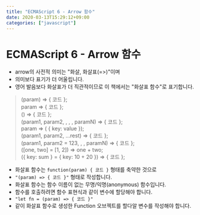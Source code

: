 ```yaml
---
title: "ECMAScript 6 - Arrow 함수"
date: 2020-03-13T15:29:12+09:00
categories: ["javascript"]
---
```


# ECMAScript 6 - Arrow 함수

- arrow의 사전적 의미는 "화살, 화살표(=>)"이며
- 의미보다 표기가 더 어울립니다.
- 영어 발음보다 화살표가 더 직관적이므로 이 책에서는 "화살표 함수"로 표기합니다.

> (param) => { 코드 };  
> param => { 코드 };  
> () => { 코드 };  
> (param1, param2, , , , paramN) => { 코드 };  
> param => ( { key: value });  
> (param1, param2, ...rest) => { 코드 };  
> (param1, param2 = 123, , , paramN) => { 코드 };  
> ([one, two] = [1, 2]) => one + two;  
> ({ key: sum } = { key: 10 + 20 }) => { 코드 };

- 화살표 함수는 ``function(param) { 코드 }`` 형태를 축약한 것으로
- ``"(param) => { 코드 }"`` 형태로 작성합니다.
- 화살표 함수는 함수 이름이 없는 무명/익명(anonymous) 함수입니다.
- 함수를 호출하려면 함수 표현식과 같이 변수에 할당해야 합니다.
- ``"let fn = (param) => { 코드 }"``
- 같이 화살표 함수로 생성한 Function 오브젝트를 할다알 변수를 작성해야 합니다.
